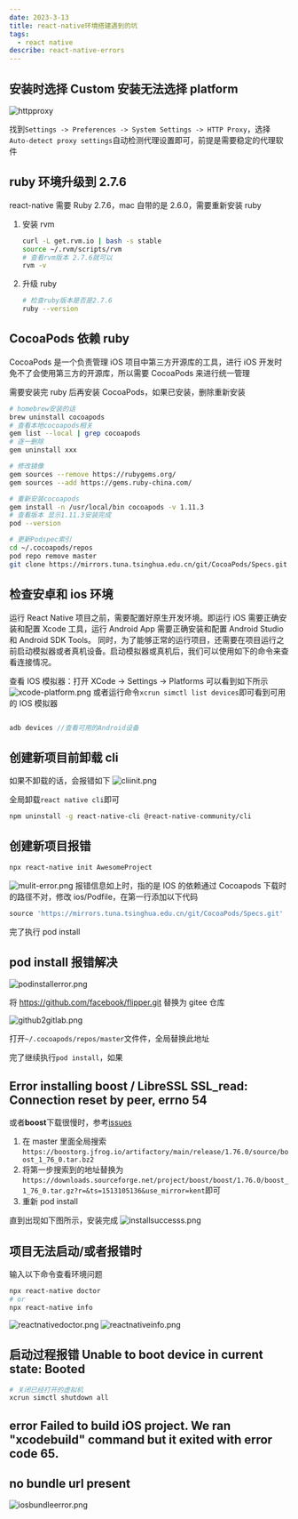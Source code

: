 ```yaml
---
date: 2023-3-13
title: react-native环境搭建遇到的坑
tags:
  - react native
describe: react-native-errors
---
```


## 安装时选择 Custom 安装无法选择 platform

![httpproxy](./images/httpproxy.png)

找到`Settings -> Preferences -> System Settings -> HTTP Proxy`，选择`Auto-detect proxy settings`自动检测代理设置即可，前提是需要稳定的代理软件

## ruby 环境升级到 2.7.6

react-native 需要 Ruby 2.7.6，mac 自带的是 2.6.0，需要重新安装 ruby

1. 安装 rvm

   ```bash
   curl -L get.rvm.io | bash -s stable
   source ~/.rvm/scripts/rvm
   # 查看rvm版本 2.7.6就可以
   rvm -v
   ```

2. 升级 ruby

   ```bash
   # 检查ruby版本是否是2.7.6
   ruby --version
   ```

## CocoaPods 依赖 ruby

CocoaPods 是一个负责管理 iOS 项目中第三方开源库的工具，进行 iOS 开发时免不了会使用第三方的开源库，所以需要 CocoaPods 来进行统一管理

需要安装完 ruby 后再安装 CocoaPods，如果已安装，删除重新安装

```bash
# homebrew安装的话
brew uninstall cocoapods
# 查看本地cocoapods相关
gem list --local | grep cocoapods
# 逐一删除
gem uninstall xxx

# 修改镜像
gem sources --remove https://rubygems.org/
gem sources --add https://gems.ruby-china.com/

# 重新安装cocoapods
gem install -n /usr/local/bin cocoapods -v 1.11.3
# 查看版本 显示1.11.3安装完成
pod --version

# 更新Podspec索引
cd ~/.cocoapods/repos
pod repo remove master
git clone https://mirrors.tuna.tsinghua.edu.cn/git/CocoaPods/Specs.git master
```

## 检查安卓和 ios 环境

运行 React Native 项目之前，需要配置好原生开发环境。即运行 iOS 需要正确安装和配置 Xcode 工具，运行 Android App 需要正确安装和配置 Android Studio 和 Android SDK Tools。 同时，为了能够正常的运行项目，还需要在项目运行之前启动模拟器或者真机设备。启动模拟器或真机后，我们可以使用如下的命令来查看连接情况。

查看 IOS 模拟器：打开 XCode -> Settings -> Platforms 可以看到如下所示
![xcode-platform.png](./images/xcode-platform.png)
或者运行命令`xcrun simctl list devices`即可看到可用的 IOS 模拟器

```js

adb devices //查看可用的Android设备
```

## 创建新项目前卸载 cli

如果不卸载的话，会报错如下
![cliinit.png](./images/cliinit.png)

全局卸载`react native cli`即可

```bash
npm uninstall -g react-native-cli @react-native-community/cli
```

## 创建新项目报错

```bash
npx react-native init AwesomeProject
```

![mulit-error.png](./images/mulit-error.png)
报错信息如上时，指的是 IOS 的依赖通过 Cocoapods 下载时的路径不对，修改 ios/Podfile，在第一行添加以下代码

```js
source 'https://mirrors.tuna.tsinghua.edu.cn/git/CocoaPods/Specs.git'
```

完了执行 pod install

## pod install 报错解决

![podinstallerror.png](./iamges/../images/podinstallerror.png)

将 https://github.com/facebook/flipper.git 替换为 gitee 仓库

![github2gitlab.png](./images/github2gitlab.png)

打开`~/.cocoapods/repos/master`文件件，全局替换此地址

完了继续执行`pod install`，如果

## Error installing boost / LibreSSL SSL_read: Connection reset by peer, errno 54

或者**boost**下载很慢时，参考[issues](https://github.com/CocoaPods/cocoapods-downloader/issues/69)

1. 在 master 里面全局搜索`https://boostorg.jfrog.io/artifactory/main/release/1.76.0/source/boost_1_76_0.tar.bz2`
2. 将第一步搜索到的地址替换为`https://downloads.sourceforge.net/project/boost/boost/1.76.0/boost_1_76_0.tar.gz?r=&ts=1513105136&use_mirror=kent`即可
3. 重新 pod install

直到出现如下图所示，安装完成
![installsuccesss.png](./images/installsuccesss.png)

## 项目无法启动/或者报错时

输入以下命令查看环境问题

```bash
npx react-native doctor
# or
npx react-native info
```

![reactnativedoctor.png](./images/reactnativedoctor.png)
![reactnativeinfo.png](./images/reactnativeinfo.png)

## 启动过程报错 Unable to boot device in current state: Booted

```bash
# 关闭已经打开的虚拟机
xcrun simctl shutdown all
```

## error Failed to build iOS project. We ran "xcodebuild" command but it exited with error code 65.

## no bundle url present

![iosbundleerror.png](./images/iosbundleerror.png)
